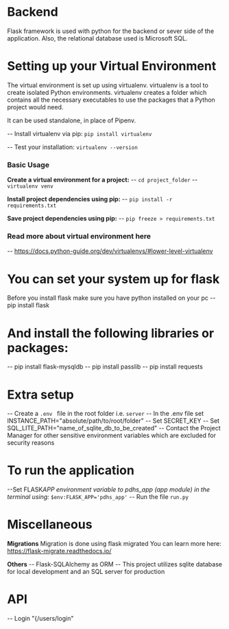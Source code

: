 # Backend

Flask framework is used with python for the backend or sever side of the application.
Also, the relational database used is Microsoft SQL.

# Setting up your Virtual Environment

The virtual environment is set up using virtualenv. virtualenv is a tool to create isolated Python environments. virtualenv creates a folder which contains all the necessary executables to use the packages that a Python project would need.

It can be used standalone, in place of Pipenv.

-- Install virtualenv via pip: `pip install virtualenv`

-- Test your installation: `virtualenv --version`

### Basic Usage

**Create a virtual environment for a project:**
-- `cd project_folder`
-- `virtualenv venv`

**Install project dependencies using pip:**
-- `pip install -r requirements.txt`

**Save project dependencies using pip:**
-- `pip freeze > requirements.txt`

### Read more about virtual environment here

-- https://docs.python-guide.org/dev/virtualenvs/#lower-level-virtualenv

# You can set your system up for flask

Before you install flask make sure you have python installed on your pc
-- pip install flask

# And install the following libraries or packages:

-- pip install flask-mysqldb
-- pip install passlib
-- pip install requests

# Extra setup

-- Create a `.env ` file in the root folder i.e. `server`
-- In the .env file set INSTANCE_PATH="absolute/path/to/root/folder"
-- Set SECRET_KEY
-- Set SQL_LITE_PATH="name_of_sqlite_db_to_be_created"
-- Contact the Project Manager for other sensitive environment variables which are excluded for security reasons

# To run the application

--Set FLASK*APP environment variable to pdhs_app (app module) in the terminal using:*
`$env:FLASK_APP='pdhs_app'`
-- Run the file `run.py`

# Miscellaneous

**Migrations**
Migration is done using flask migrated
You can learn more here: https://flask-migrate.readthedocs.io/

**Others**
-- Flask-SQLAlchemy as ORM
-- This project utilizes sqlite database for local development and an SQL server for production

# API

-- Login "{/users/login"
